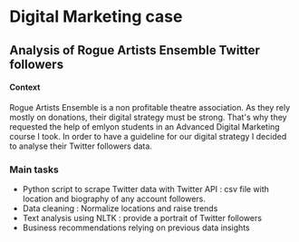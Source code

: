 # Digital Marketing case
## Analysis of Rogue Artists Ensemble Twitter followers

#### Context
Rogue Artists Ensemble is a non profitable theatre association. As they rely mostly on donations, their digital strategy must be strong. That's why they requested the help of emlyon students in an Advanced Digital Marketing course I took. In order to have a guideline for our digital strategy I decided to analyse their Twitter followers data.

### Main tasks
* Python script to scrape Twitter data with Twitter API : csv file with location and biography of any account followers.
* Data cleaning : Normalize locations and raise trends
* Text analysis using NLTK : provide a portrait of Twitter followers
* Business recommendations relying on previous data insights

